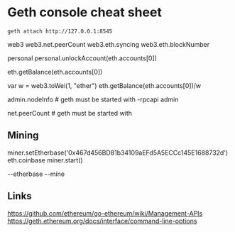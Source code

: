 # Geth console cheat sheet
```
geth attach http://127.0.0.1:8545
```

web3
web3.net.peerCount
web3.eth.syncing
web3.eth.blockNumber

personal
personal.unlockAccount(eth.accounts[0])

eth.getBalance(eth.accounts[0])

var w = web3.toWei(1, "ether")
eth.getBalance(eth.accounts[0])/w

admin.nodeInfo # geth must be started with -rpcapi admin

net.peerCount # geth must be started with

## Mining
miner.setEtherbase('0x467d456BD81b34109aEFd5A5ECCc145E1688732d')
eth.coinbase
miner.start()

--etherbase
--mine

## Links
https://github.com/ethereum/go-ethereum/wiki/Management-APIs
https://geth.ethereum.org/docs/interface/command-line-options
